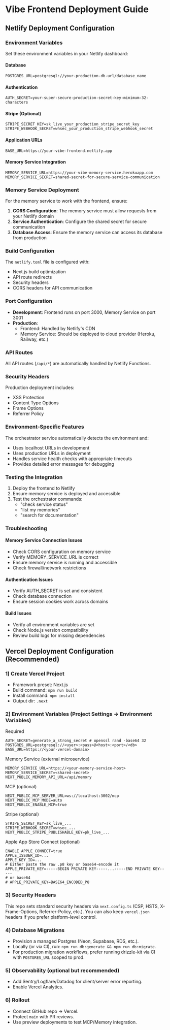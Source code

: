 # Vibe Frontend Deployment Guide

## Netlify Deployment Configuration

### Environment Variables

Set these environment variables in your Netlify dashboard:

#### Database
```
POSTGRES_URL=postgresql://your-production-db-url/database_name
```

#### Authentication
```
AUTH_SECRET=your-super-secure-production-secret-key-minimum-32-characters
```

#### Stripe (Optional)
```
STRIPE_SECRET_KEY=sk_live_your_production_stripe_secret_key
STRIPE_WEBHOOK_SECRET=whsec_your_production_stripe_webhook_secret
```

#### Application URLs
```
BASE_URL=https://your-vibe-frontend.netlify.app
```

#### Memory Service Integration
```
MEMORY_SERVICE_URL=https://your-vibe-memory-service.herokuapp.com
MEMORY_SERVICE_SECRET=shared-secret-for-secure-service-communication
```

### Memory Service Deployment

For the memory service to work with the frontend, ensure:

1. **CORS Configuration**: The memory service must allow requests from your Netlify domain
2. **Service Authentication**: Configure the shared secret for secure communication
3. **Database Access**: Ensure the memory service can access its database from production

### Build Configuration

The `netlify.toml` file is configured with:
- Next.js build optimization
- API route redirects
- Security headers
- CORS headers for API communication

### Port Configuration

- **Development**: Frontend runs on port 3000, Memory Service on port 3001
- **Production**: 
  - Frontend: Handled by Netlify's CDN
  - Memory Service: Should be deployed to cloud provider (Heroku, Railway, etc.)

### API Routes

All API routes (`/api/*`) are automatically handled by Netlify Functions.

### Security Headers

Production deployment includes:
- XSS Protection
- Content Type Options
- Frame Options
- Referrer Policy

### Environment-Specific Features

The orchestrator service automatically detects the environment and:
- Uses localhost URLs in development
- Uses production URLs in deployment
- Handles service health checks with appropriate timeouts
- Provides detailed error messages for debugging

### Testing the Integration

1. Deploy the frontend to Netlify
2. Ensure memory service is deployed and accessible
3. Test the orchestrator commands:
   - "check service status"
   - "list my memories"
   - "search for documentation"

### Troubleshooting

#### Memory Service Connection Issues
- Check CORS configuration on memory service
- Verify MEMORY_SERVICE_URL is correct
- Ensure memory service is running and accessible
- Check firewall/network restrictions

#### Authentication Issues
- Verify AUTH_SECRET is set and consistent
- Check database connection
- Ensure session cookies work across domains

#### Build Issues
- Verify all environment variables are set
- Check Node.js version compatibility
- Review build logs for missing dependencies

## Vercel Deployment Configuration (Recommended)

### 1) Create Vercel Project
- Framework preset: Next.js
- Build command: `npm run build`
- Install command: `npm install`
- Output dir: `.next`

### 2) Environment Variables (Project Settings → Environment Variables)

Required
```
AUTH_SECRET=generate_a_strong_secret # openssl rand -base64 32
POSTGRES_URL=postgresql://<user>:<pass>@<host>:<port>/<db>
BASE_URL=https://<your-vercel-domain>
```

Memory Service (external microservice)
```
MEMORY_SERVICE_URL=https://<your-memory-service-host>
MEMORY_SERVICE_SECRET=<shared-secret>
NEXT_PUBLIC_MEMORY_API_URL=/api/memory
```

MCP (optional)
```
NEXT_PUBLIC_MCP_SERVER_URL=ws://localhost:3002/mcp
NEXT_PUBLIC_MCP_MODE=auto
NEXT_PUBLIC_ENABLE_MCP=true
```

Stripe (optional)
```
STRIPE_SECRET_KEY=sk_live_...
STRIPE_WEBHOOK_SECRET=whsec_...
NEXT_PUBLIC_STRIPE_PUBLISHABLE_KEY=pk_live_...
```

Apple App Store Connect (optional)
```
ENABLE_APPLE_CONNECT=true
APPLE_ISSUER_ID=...
APPLE_KEY_ID=...
# Either paste the raw .p8 key or base64-encode it
APPLE_PRIVATE_KEY=-----BEGIN PRIVATE KEY-----...-----END PRIVATE KEY-----
# or base64
# APPLE_PRIVATE_KEY=BASE64_ENCODED_P8
```

### 3) Security Headers
This repo sets standard security headers via `next.config.ts` (CSP, HSTS, X-Frame-Options, Referrer-Policy, etc.).
You can also keep `vercel.json` headers if you prefer platform-level control.

### 4) Database Migrations
- Provision a managed Postgres (Neon, Supabase, RDS, etc.).
- Locally (or via CI), run: `npm run db:generate && npm run db:migrate`.
- For production migration workflows, prefer running drizzle-kit via CI with `POSTGRES_URL` scoped to prod.

### 5) Observability (optional but recommended)
- Add Sentry/Logflare/Datadog for client/server error reporting.
- Enable Vercel Analytics.

### 6) Rollout
- Connect GitHub repo → Vercel.
- Protect `main` with PR reviews.
- Use preview deployments to test MCP/Memory integration.
